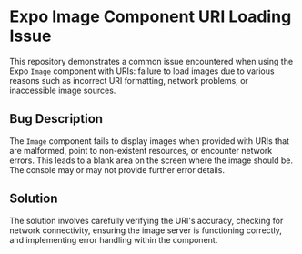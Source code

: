 # Expo Image Component URI Loading Issue

This repository demonstrates a common issue encountered when using the Expo `Image` component with URIs: failure to load images due to various reasons such as incorrect URI formatting, network problems, or inaccessible image sources.

## Bug Description
The `Image` component fails to display images when provided with URIs that are malformed, point to non-existent resources, or encounter network errors. This leads to a blank area on the screen where the image should be. The console may or may not provide further error details.

## Solution
The solution involves carefully verifying the URI's accuracy, checking for network connectivity, ensuring the image server is functioning correctly, and implementing error handling within the component.